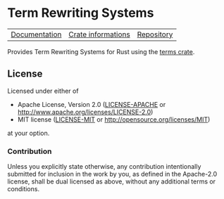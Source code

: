 # Term Rewriting Systems

<table><tr>
  <td><a href="https://docs.rs/trs">Documentation</a></td>
  <td><a href="https://crates.io/crates/trs">Crate informations</a></td>
  <td><a href="https://github.com/regular-pv/trs">Repository</a></td>
</tr></table>

Provides Term Rewriting Systems for Rust using the [terms crate](https://crates.io/crates/terms).

## License

Licensed under either of

 * Apache License, Version 2.0 ([LICENSE-APACHE](LICENSE-APACHE) or http://www.apache.org/licenses/LICENSE-2.0)
 * MIT license ([LICENSE-MIT](LICENSE-MIT) or http://opensource.org/licenses/MIT)

at your option.

### Contribution

Unless you explicitly state otherwise, any contribution intentionally submitted
for inclusion in the work by you, as defined in the Apache-2.0 license, shall be dual licensed as above, without any
additional terms or conditions.
